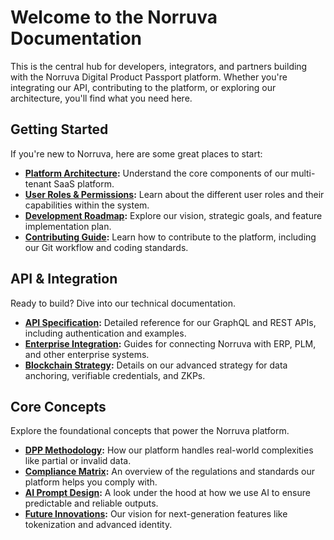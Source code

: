 # Welcome to the Norruva Documentation

This is the central hub for developers, integrators, and partners building with the Norruva Digital Product Passport platform. Whether you're integrating our API, contributing to the platform, or exploring our architecture, you'll find what you need here.

## Getting Started

If you're new to Norruva, here are some great places to start:

-   **[Platform Architecture](./platform-architecture):** Understand the core components of our multi-tenant SaaS platform.
-   **[User Roles & Permissions](./roles):** Learn about the different user roles and their capabilities within the system.
-   **[Development Roadmap](./roadmap):** Explore our vision, strategic goals, and feature implementation plan.
-   **[Contributing Guide](./contributing):** Learn how to contribute to the platform, including our Git workflow and coding standards.


## API & Integration

Ready to build? Dive into our technical documentation.

-   **[API Specification](./api):** Detailed reference for our GraphQL and REST APIs, including authentication and examples.
-   **[Enterprise Integration](./integrations):** Guides for connecting Norruva with ERP, PLM, and other enterprise systems.
-   **[Blockchain Strategy](./blockchain):** Details on our advanced strategy for data anchoring, verifiable credentials, and ZKPs.

## Core Concepts

Explore the foundational concepts that power the Norruva platform.

-   **[DPP Methodology](./dpp-methodology):** How our platform handles real-world complexities like partial or invalid data.
-   **[Compliance Matrix](./compliance-matrix):** An overview of the regulations and standards our platform helps you comply with.
-   **[AI Prompt Design](./ai-prompt-design):** A look under the hood at how we use AI to ensure predictable and reliable outputs.
-   **[Future Innovations](./innovations):** Our vision for next-generation features like tokenization and advanced identity.
